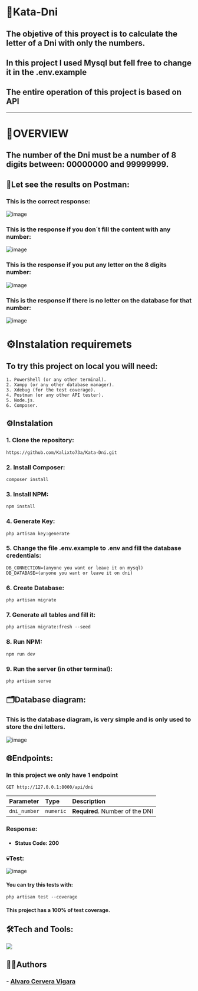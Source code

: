 # 🪪Kata-Dni
## The objetive of this proyect is to calculate the letter of a Dni with only the numbers.

## In this project I used Mysql but fell free to change it in the .env.example

## The entire operation of this project is based on API

---

# 📖OVERVIEW

## The number of the Dni must be a number of 8 digits between: 00000000 and 99999999.


## 🌄Let see the results on Postman:


### This is the correct response:


![image](public/img/Calculate200.png)


### This is the response if you don´t fill the content with any number:


![image](public/img/Calculate400NoNumber.png)


### This is the response if you put any letter on the 8 digits number:


![image](public/img/Calculate400WithLetter.png)


### This is the response if there is no letter on the database for that number:


![image](public/img/Calculate404LetterNotFound.png)


# ⚙️Instalation requiremets
## To try this project on local you will need:
    1. PowerShell (or any other terminal).
    2. Xampp (or any other database manager).
    3. Xdebug (for the test coverage).
    4. Postman (or any other API tester).
    5. Node.js.
    6. Composer.

## ⚙️Instalation

### 1. Clone the repository:
    https://github.com/Kalixto73a/Kata-Dni.git
### 2. Install Composer: 
    composer install
### 3. Install NPM:
    npm install
### 4. Generate Key:
    php artisan key:generate
### 5. Change the file .env.example to .env and fill the database credentials:
    DB_CONNECTION=(anyone you want or leave it on mysql)
    DB_DATABASE=(anyone you want or leave it on dni)
### 6. Create Database: 
    php artisan migrate
### 7. Generate all tables and fill it: 
    php artisan migrate:fresh --seed
### 8. Run NPM:
    npm run dev
### 9. Run the server (in other terminal):
    php artisan serve


## 🗂️Database diagram:
### This is the database diagram, is very simple and is only used to store the dni letters.
![image](public/img/DbDiagram.png)

## 🌐Endpoints:
### In this project we only have 1 endpoint
    GET http://127.0.0.1:8000/api/dni
| Parameter | Type     | Description                |
| :-------- | :------- | :------------------------- |
| `dni_number`| `numeric` | **Required**. Number of the DNI |
### Response:
- #### Status Code: 200

### 💀Test:

![image](public/img/CoverageTest.png)

#### You can try this tests with:
    php artisan test --coverage

#### This project has a 100% of test coverage.

## 🛠️Tech and Tools:
![](https://skillicons.dev/icons?i=php,laravel,git,github)

## 👩‍💻Authors
### - [Alvaro Cervera Vigara](https://github.com/Kalixto73a)